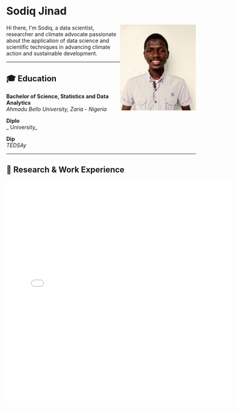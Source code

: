 # Sodiq Jinad

<img src="/img/headshot.jpg" alt="Sodiq Jinad" width="40%" align="right" />

Hi there, I'm Sodiq, a data scientist, researcher and climate advocate passionate about the application of data science and scientific techniques in advancing climate action and sustainable development.

---

## 🎓 Education

**Bachelor of Science, Statistics and Data Analytics**  
_Ahmadu Bello University, Zaria - Nigeria_  

**Diplo**  
_ University_  

**Dip**  
_TEDSAy_  

---

## 💼 Research & Work Experience




<embed type="text/html" src="dac.html" width="600" height="600">

